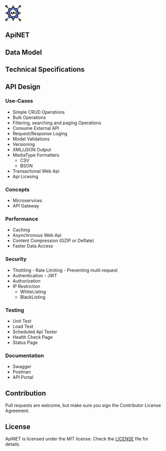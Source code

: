<img src="https://raw.githubusercontent.com/yemrekeskin/ApiNET/master/api.png" width="50" height="50"> 

## ApiNET

## Data Model

## Technical Specifications

## API Design

 ### Use-Cases
 - Simple CRUD Operations
 - Bulk Operations
 - Filtering, searching and paging Operations
 - Consume External API
 - Request/Response Loging
 - Model Validations
 - Versioning
 - XML/JSON Output
  - MediaType Formatters
    - CSV
    - BSON
 - Transactional Web Api
 - Api Licesing
 
 ### Concepts
  - Microservices
  - API Gateway
 
 ### Performance
  - Caching
  - Asynchronous Web Api
  - Content Compression (GZIP or Deflate)
  - Faster Data Access
  
 ### Security
  - Thottling - Rate Limiting - Preventing multi request 
  - Authentication - JWT
  - Authorization
  - IP Restriction
    - WhiteListing
    - BlackListing

 ### Testing 
  - Unit Test
  - Load Test
  - Scheduled Api Tester
  - Health Check Page
  - Status Page

 ### Documentation
  - Swagger
  - Postman
  - API Portal  

## Contribution
Pull requests are welcome, but make sure you sign the Contributor License Agreement.

## License

ApiNET is licensed under the MIT license. Check the [LICENSE](LICENSE) file for details.
